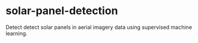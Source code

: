 # solar-panel-detection
Detect detect solar panels in aerial imagery data using supervised machine learning.
